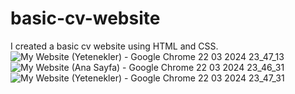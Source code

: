 # basic-cv-website
I created a basic cv website using HTML and CSS.
![My Website (Yetenekler) - Google Chrome 22 03 2024 23_47_13](https://github.com/1turanhuseyin/basic-cv-website/assets/133884333/4d39c78e-ac29-418e-988b-dc8703abecf0)
![My Website (Ana Sayfa) - Google Chrome 22 03 2024 23_46_31](https://github.com/1turanhuseyin/basic-cv-website/assets/133884333/011ff796-8271-433b-85f6-a6d95f5cfb2c)
![My Website (Yetenekler) - Google Chrome 22 03 2024 23_47_31](https://github.com/1turanhuseyin/basic-cv-website/assets/133884333/40addaf9-a779-4b30-aba0-6b80cdf411ad)
